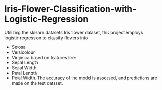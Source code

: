 # Iris-Flower-Classification-with-Logistic-Regression
Utilizing the sklearn.datasets Iris flower dataset, this project employs logistic regression to classify flowers into
- Setosa
- Versicolour
- Virginica
based on features like:
- Sepal Length
- Sepal Width
- Petal Length
- Petal Width.
The accuracy of the model is assessed, and predictions are made on the test dataset.
